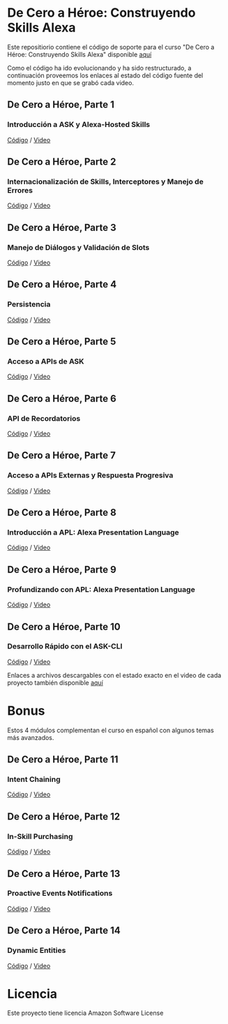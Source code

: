 # De Cero a Héroe: Construyendo Skills Alexa

Este repositiorio contiene el código de soporte para el curso "De Cero a Héroe: Construyendo Skills Alexa" disponible [aquí](https://alexa.design/es_zerotohero)

Como el código ha ido evolucionando y ha sido restructurado, a continuación proveemos los enlaces al estado del código fuente del momento justo en que se grabó cada video.

## De Cero a Héroe, Parte 1
### Introducción a ASK y Alexa-Hosted Skills

[Código](https://alexa.design/ES_Z2H1) / [Video](https://alexa.design/es_zerotohero1)

## De Cero a Héroe, Parte 2
### Internacionalización de Skills, Interceptores y Manejo de Errores

[Código](https://alexa.design/ES_Z2H2) / [Video](https://alexa.design/es_zerotohero2)

## De Cero a Héroe, Parte 3
### Manejo de Diálogos y Validación de Slots

[Código](https://alexa.design/ES_Z2H3) / [Video](https://alexa.design/es_zerotohero3)

## De Cero a Héroe, Parte 4
### Persistencia

[Código](https://alexa.design/ES_Z2H4) / [Video](https://alexa.design/es_zerotohero4)

## De Cero a Héroe, Parte 5
### Acceso a APIs de ASK

[Código](https://alexa.design/ES_Z2H5) / [Video](https://alexa.design/es_zerotohero5)

## De Cero a Héroe, Parte 6
### API de Recordatorios

[Código](https://alexa.design/ES_Z2H6) / [Video](https://alexa.design/es_zerotohero6)

## De Cero a Héroe, Parte 7
### Acceso a APIs Externas y Respuesta Progresiva

[Código](https://alexa.design/ES_Z2H7) / [Video](https://alexa.design/es_zerotohero7)

## De Cero a Héroe, Parte 8
### Introducción a APL: Alexa Presentation Language

[Código](https://alexa.design/ES_Z2H8) / [Video](https://alexa.design/es_zerotohero8)

## De Cero a Héroe, Parte 9
### Profundizando con APL: Alexa Presentation Language

[Código](https://alexa.design/ES_Z2H9) / [Video](https://alexa.design/es_zerotohero9)

## De Cero a Héroe, Parte 10
### Desarrollo Rápido con el ASK-CLI

[Código](https://alexa.design/ES_Z2H10) / [Video](https://alexa.design/es_zerotohero10)

Enlaces a archivos descargables con el estado exacto en el video de cada proyecto también disponible [aquí](https://github.com/alexa/skill-sample-nodejs-zero-to-hero/tags)

# Bonus

Estos 4 módulos complementan el curso en español con algunos temas más avanzados.

## De Cero a Héroe, Parte 11
### Intent Chaining

[Código](https://alexa.design/ES_Z2H11) / [Video](https://alexa.design/es_zerotohero11)

## De Cero a Héroe, Parte 12
### In-Skill Purchasing

[Código](https://alexa.design/ES_Z2H12) / [Video](https://alexa.design/es_zerotohero12)

## De Cero a Héroe, Parte 13
### Proactive Events Notifications

[Código](https://alexa.design/ES_Z2H13) / [Video](https://alexa.design/es_zerotohero13)

## De Cero a Héroe, Parte 14
### Dynamic Entities

[Código](https://alexa.design/ES_Z2H14) / [Video](https://alexa.design/es_zerotohero14)

# Licencia

Este proyecto tiene licencia Amazon Software License
